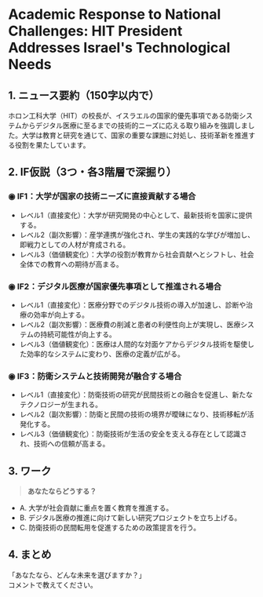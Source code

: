 # Academic Response to National Challenges: HIT President Addresses Israel's Technological Needs

## 1. ニュース要約（150字以内で）
ホロン工科大学（HIT）の校長が、イスラエルの国家的優先事項である防衛システムからデジタル医療に至るまでの技術的ニーズに応える取り組みを強調しました。大学は教育と研究を通じて、国家の重要な課題に対処し、技術革新を推進する役割を果たしています。

## 2. IF仮説（3つ・各3階層で深掘り）

### ◉ IF1：大学が国家の技術ニーズに直接貢献する場合
- レベル1（直接変化）：大学が研究開発の中心として、最新技術を国家に提供する。
- レベル2（副次影響）：産学連携が強化され、学生の実践的な学びが増加し、即戦力としての人材が育成される。
- レベル3（価値観変化）：大学の役割が教育から社会貢献へとシフトし、社会全体での教育への期待が高まる。

### ◉ IF2：デジタル医療が国家優先事項として推進される場合
- レベル1（直接変化）：医療分野でのデジタル技術の導入が加速し、診断や治療の効率が向上する。
- レベル2（副次影響）：医療費の削減と患者の利便性向上が実現し、医療システムの持続可能性が向上する。
- レベル3（価値観変化）：医療は人間的な対面ケアからデジタル技術を駆使した効率的なシステムに変わり、医療の定義が広がる。

### ◉ IF3：防衛システムと技術開発が融合する場合
- レベル1（直接変化）：防衛技術の研究が民間技術との融合を促進し、新たなテクノロジーが生まれる。
- レベル2（副次影響）：防衛と民間の技術の境界が曖昧になり、技術移転が活発化する。
- レベル3（価値観変化）：防衛技術が生活の安全を支える存在として認識され、技術への信頼が高まる。

## 3. ワーク
> **あなたならどうする？**
- A. 大学が社会貢献に重点を置く教育を推進する。
- B. デジタル医療の推進に向けて新しい研究プロジェクトを立ち上げる。
- C. 防衛技術の民間転用を促進するための政策提言を行う。

## 4. まとめ
「あなたなら、どんな未来を選びますか？」  
コメントで教えてください。